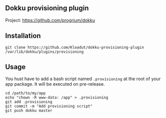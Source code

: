 Dokku provisioning plugin
-------------------------

Project: https://github.com/progrium/dokku

Installation
------------
```
git clone https://github.com/Kloadut/dokku-provisioning-plugin /var/lib/dokku/plugins/provisioning
```

Usage
-----

You hust have to add a bash script named `.provisioning` at the root of your app package. It will be executed on pre-release.

```
cd /path/to/my/app
echo "chown -R www-data: /app" > .provisioning
git add .provisioning
git commit -m "Add provisioning script"
git push dokku master
```

